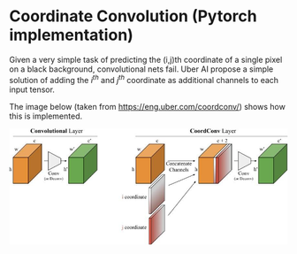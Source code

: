 # Coordinate Convolution (Pytorch implementation)
Given a very simple task of predicting the (i,j)th coordinate of a single pixel on a black background, convolutional nets fail.
Uber AI propose a simple solution of adding the $i^{th}$ and $j^{th}$ coordinate as additional channels to each input tensor.

The image below (taken from https://eng.uber.com/coordconv/) shows how this is implemented.

![Coordinate convolution](image8.jpg "From https://eng.uber.com/coordconv/")
